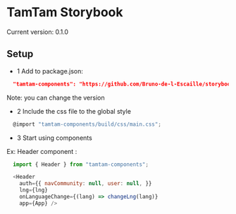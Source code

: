 # TamTam Storybook

Current version: 0.1.0

## Setup

- 1 Add to package.json:
```json
  "tamtam-components": "https://github.com/Bruno-de-l-Escaille/storybook.git#v0.1.0"
```

Note: you can change the version

- 2 Include the css file to the global style
```js  
  @import "tamtam-components/build/css/main.css";
```

- 3 Start using components

Ex: Header component :

```js
  import { Header } from "tamtam-components";

  <Header
    auth={{ navCommunity: null, user: null, }}
    lng={lng}
    onLanguageChange={(lang) => changeLng(lang)}
    app={App} />
```
